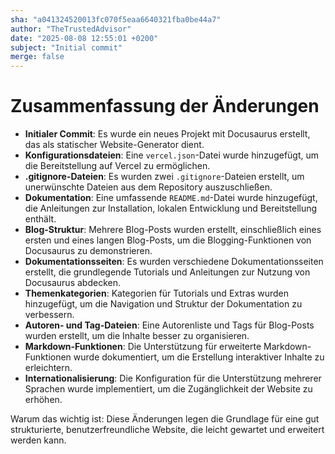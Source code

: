 ```yaml
---
sha: "a041324520013fc070f5eaa6640321fba0be44a7"
author: "TheTrustedAdvisor"
date: "2025-08-08 12:55:01 +0200"
subject: "Initial commit"
merge: false
---
```


# Zusammenfassung der Änderungen

- **Initialer Commit**: Es wurde ein neues Projekt mit Docusaurus erstellt, das als statischer Website-Generator dient.
- **Konfigurationsdateien**: Eine `vercel.json`-Datei wurde hinzugefügt, um die Bereitstellung auf Vercel zu ermöglichen.
- **.gitignore-Dateien**: Es wurden zwei `.gitignore`-Dateien erstellt, um unerwünschte Dateien aus dem Repository auszuschließen.
- **Dokumentation**: Eine umfassende `README.md`-Datei wurde hinzugefügt, die Anleitungen zur Installation, lokalen Entwicklung und Bereitstellung enthält.
- **Blog-Struktur**: Mehrere Blog-Posts wurden erstellt, einschließlich eines ersten und eines langen Blog-Posts, um die Blogging-Funktionen von Docusaurus zu demonstrieren.
- **Dokumentationsseiten**: Es wurden verschiedene Dokumentationsseiten erstellt, die grundlegende Tutorials und Anleitungen zur Nutzung von Docusaurus abdecken.
- **Themenkategorien**: Kategorien für Tutorials und Extras wurden hinzugefügt, um die Navigation und Struktur der Dokumentation zu verbessern.
- **Autoren- und Tag-Dateien**: Eine Autorenliste und Tags für Blog-Posts wurden erstellt, um die Inhalte besser zu organisieren.
- **Markdown-Funktionen**: Die Unterstützung für erweiterte Markdown-Funktionen wurde dokumentiert, um die Erstellung interaktiver Inhalte zu erleichtern.
- **Internationalisierung**: Die Konfiguration für die Unterstützung mehrerer Sprachen wurde implementiert, um die Zugänglichkeit der Website zu erhöhen.

Warum das wichtig ist: Diese Änderungen legen die Grundlage für eine gut strukturierte, benutzerfreundliche Website, die leicht gewartet und erweitert werden kann.

